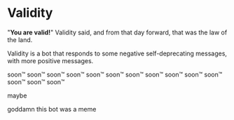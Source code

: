 # Validity

"**You are valid!**" Validity said, and from that day forward, that was the law of the land.

Validity is a bot that responds to some negative self-deprecating messages, with more positive messages.

soon:tm: 
soon:tm:
soon:tm:
soon:tm:
soon:tm:
soon:tm:
soon:tm:
soon:tm:
soon:tm:
soon:tm:
soon:tm:
soon:tm:
soon:tm:
soon:tm:

maybe

goddamn this bot was a meme

